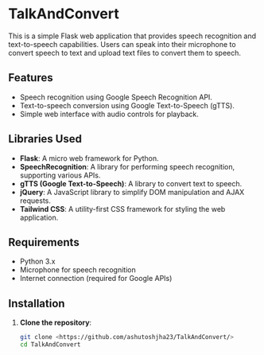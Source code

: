 # TalkAndConvert

This is a simple Flask web application that provides speech recognition and text-to-speech capabilities. Users can speak into their microphone to convert speech to text and upload text files to convert them to speech.

## Features

- Speech recognition using Google Speech Recognition API.
- Text-to-speech conversion using Google Text-to-Speech (gTTS).
- Simple web interface with audio controls for playback.

## Libraries Used

- **Flask**: A micro web framework for Python.
- **SpeechRecognition**: A library for performing speech recognition, supporting various APIs.
- **gTTS (Google Text-to-Speech)**: A library to convert text to speech.
- **jQuery**: A JavaScript library to simplify DOM manipulation and AJAX requests.
- **Tailwind CSS**: A utility-first CSS framework for styling the web application.

## Requirements

- Python 3.x
- Microphone for speech recognition
- Internet connection (required for Google APIs)

## Installation

1. **Clone the repository**:

   ```bash
   git clone <https://github.com/ashutoshjha23/TalkAndConvert/>
   cd TalkAndConvert
